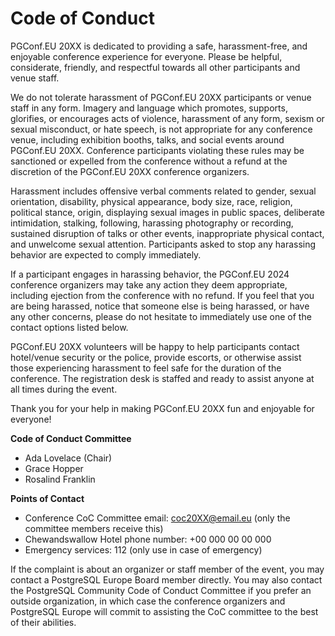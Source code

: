 # Code of Conduct

PGConf.EU 20XX is dedicated to providing a safe, harassment-free, and enjoyable conference experience for everyone. Please be helpful, considerate, friendly, and respectful towards all other participants and venue staff.

We do not tolerate harassment of PGConf.EU 20XX participants or venue staff in any form. Imagery and language which promotes, supports, glorifies, or encourages acts of violence, harassment of any form, sexism or sexual misconduct, or hate speech, is not appropriate for any conference venue, including exhibition booths, talks, and social events around PGConf.EU 20XX. Conference participants violating these rules may be sanctioned or expelled from the conference without a refund at the discretion of the PGConf.EU 20XX conference organizers.

Harassment includes offensive verbal comments related to gender, sexual orientation, disability, physical appearance, body size, race, religion, political stance, origin, displaying sexual images in public spaces, deliberate intimidation, stalking, following, harassing photography or recording, sustained disruption of talks or other events, inappropriate physical contact, and unwelcome sexual attention. Participants asked to stop any harassing behavior are expected to comply immediately.

If a participant engages in harassing behavior, the PGConf.EU 2024 conference organizers may take any action they deem appropriate, including ejection from the conference with no refund. If you feel that you are being harassed, notice that someone else is being harassed, or have any other concerns, please do not hesitate to immediately use one of the contact options listed below.

PGConf.EU 20XX volunteers will be happy to help participants contact hotel/venue security or the police, provide escorts, or otherwise assist those experiencing harassment to feel safe for the duration of the conference. The registration desk is staffed and ready to assist anyone at all times during the event.

Thank you for your help in making PGConf.EU 20XX fun and enjoyable for everyone!

**Code of Conduct Committee**
- Ada Lovelace (Chair)
- Grace Hopper
- Rosalind Franklin

**Points of Contact**
- Conference CoC Committee email: [coc20XX@email.eu](mailto:coc20XX@email.eu) (only the committee members receive this)
- Chewandswallow Hotel phone number: +00 000 00 00 000
- Emergency services: 112 (only use in case of emergency)

If the complaint is about an organizer or staff member of the event, you may contact a PostgreSQL Europe Board member directly. You may also contact the PostgreSQL Community Code of Conduct Committee if you prefer an outside organization, in which case the conference organizers and PostgreSQL Europe will commit to assisting the CoC committee to the best of their abilities.

